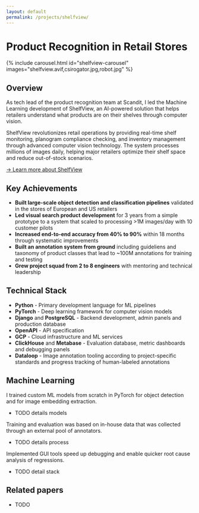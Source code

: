 ```yaml
---
layout: default
permalink: /projects/shelfview/
---
```


<div class="section" markdown="1">

# Product Recognition in Retail Stores

{% include carousel.html id="shelfview-carousel" images="shelfview.avif,csirogator.jpg,robot.jpg" %}

## Overview

As tech lead of the product recognition team at Scandit, I led the Machine Learning development of ShelfView, an AI-powered solution that helps retailers understand what products are on their shelves through computer vision.

ShelfView revolutionizes retail operations by providing real-time shelf monitoring, planogram compliance checking, and inventory management through advanced computer vision technology. The system processes millions of images daily, helping major retailers optimize their shelf space and reduce out-of-stock scenarios.

[→ Learn more about ShelfView](https://www.scandit.com/products/shelfview/)

## Key Achievements

- **Built large-scale object detection and classification pipelines** validated in the stores of European and US retailers
- **Led visual search product development** for 3 years from a simple prototype to a system that scaled to processing >1M images/day with 10 customer pilots
- **Increased end-to-end accuracy from 40% to 90%** within 18 months through systematic improvements
- **Built an annotation system from ground** including guideliens and taxonomy of product classes that lead to ~100M annotations for training and testing
- **Grew project squad from 2 to 8 engineers** with mentoring and technical leadership

## Technical Stack

- **Python** - Primary development language for ML pipelines
- **PyTorch** - Deep learning framework for computer vision models
- **Django** and **PostgreSQL** - Backend development, admin panels and production database
- **OpenAPI** - API specification
- **GCP** - Cloud infrastructure and ML services
- **ClickHouse** and **Metabase** - Evaluation database, metric dashboards and debugging panels
- **Dataloop** - Image annotation tooling according to project-specific standards and progress tracking of human-labeled annotations 

## Machine Learning

I trained custom ML models from scratch in PyTorch for object detection and for image embedding extraction. 
- TODO details models

Training and evaluation was based on in-house data that was collected through an external pool of annotators. 
- TODO details process

Implemented GUI tools speed up debugging and enable quicker root cause analysis of regressions. 
- TODO detail stack

## Related papers
- TODO

</div>